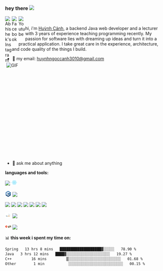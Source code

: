 ### hey there <img src="https://media.giphy.com/media/hvRJCLFzcasrR4ia7z/giphy.gif" width="25px">
<a href="https://www.instagram.com/huynhf.canhr/">
  <img align="left" alt="Abhishek's Instagram" width="22px" src="https://raw.githubusercontent.com/hussainweb/hussainweb/main/icons/instagram.png" />
</a>
<a href="https://www.facebook.com/profile.php?id=100017301409184">
  <img align="left" alt="Facebook" width="22px" src="https://cdn.pixabay.com/photo/2015/05/17/10/51/facebook-770688_1280.png" />
</a>
<a href="https://www.youtube.com/channel/UCYSQD-tODPkJ3OLQSY1MdDQ">
  <img align="left" alt="Youtube" width="22px" src="https://play-lh.googleusercontent.com/lMoItBgdPPVDJsNOVtP26EKHePkwBg-PkuY9NOrc-fumRtTFP4XhpUNk_22syN4Datc" />
</a>

<br />

hi, i'm [Huỳnh Cảnh](https://www.facebook.com/profile.php?id=100017301409184), a backend Java web developer and a lecturer with 3 years of experience teaching programming recently. My passion for software lies with dreaming up ideas and turn it into a practical application. I take great care in the experience, architecture, and code quality of the things I build.



  <img align="right" alt="GIF" src="https://github.com/abhisheknaiidu/abhisheknaiidu/blob/master/code.gif?raw=true" width="500" height="320" />
  
- 💼 my email: huynhngoccanh3010@gmail.com
- 💬 ask me about anything

**languages and tools:**  

<code><img height="20" src="https://namcoi.com/wp-content/uploads/2019/09/html-css-js.jpg"></code>
<code><img height="20" src="https://raw.githubusercontent.com/github/explore/80688e429a7d4ef2fca1e82350fe8e3517d3494d/topics/react/react.png"></code>

<code><img height="20" src="https://raw.githubusercontent.com/github/explore/80688e429a7d4ef2fca1e82350fe8e3517d3494d/topics/cpp/cpp.png"></code>
<code><img height="20" src="http://itplus-academy.edu.vn/upload/c47d9c29fc44c2b7996a2613aec3c1f9/files/writer1/jv.jpg"></code>

<code><img height="20" src="http://2.bp.blogspot.com/-OY1kNlSRYuE/T9wyJx3pggI/AAAAAAAAA94/xIfuzk9kI4s/s1600/Dev-C++.jpg"></code>
<code><img height="20" src="https://forumchiase.com/wp-content/uploads/2021/04/VisualStudio2022-1000x600.jpg"></code>
<code><img height="20" src="https://yt3.ggpht.com/_q52i8bUAEvcb7JR4e-eNTv23y2A_wg5sCz0NC0GrGtcw1CRMWJSOPVHUDh_bngD0q4gMvVeoA=s900-c-k-c0x00ffffff-no-rj"></code>
<code><img height="20" src="https://encrypted-tbn0.gstatic.com/images?q=tbn:ANd9GcQATCRivkyKDL0G_1tq7zikQcnw4UInvfajQg&usqp=CAU"></code>
<code><img height="20" src="https://stackjava.com/wp-content/uploads/2017/12/spring-logo.png"></code>
<code><img height="20" src="https://upload.wikimedia.org/wikipedia/commons/thumb/9/98/Apache_NetBeans_Logo.svg/800px-Apache_NetBeans_Logo.svg.png"></code>
<code><img height="20" src="https://shareprogramming.net/wp-content/uploads/2021/02/kisspng-eclipse-computer-icons-integrated-development-envi-eclipse-5ac531e02a77f0.157488451522872800174.jpg"></code>

<code><img height="20" src="https://raw.githubusercontent.com/github/explore/80688e429a7d4ef2fca1e82350fe8e3517d3494d/topics/mysql/mysql.png"></code>
<code><img height="20" src="https://st.quantrimang.com/photos/image/2018/01/08/microsoft-sql-server-640.jpg"></code>

<code><img height="20" src="https://raw.githubusercontent.com/github/explore/80688e429a7d4ef2fca1e82350fe8e3517d3494d/topics/git/git.png"></code>
<code><img height="20" src="https://timoday.edu.vn/wp-content/uploads/2019/12/Postman.png"></code>


📊 **this week i spent my time on:**
<!--START_SECTION:waka-->

```text
Spring   13 hrs 8 mins   ███████████████████▓░░░░░   78.90 %
Java   3 hrs 12 mins   ████▓░░░░░░░░░░░░░░░░░░░░   19.27 %
C++         16 mins         ▒░░░░░░░░░░░░░░░░░░░░░░░░   01.68 %
Other        1 min           ░░░░░░░░░░░░░░░░░░░░░░░░░   00.15 %
```

<!--END_SECTION:waka-->


<!-- TODO-IST:END -->



